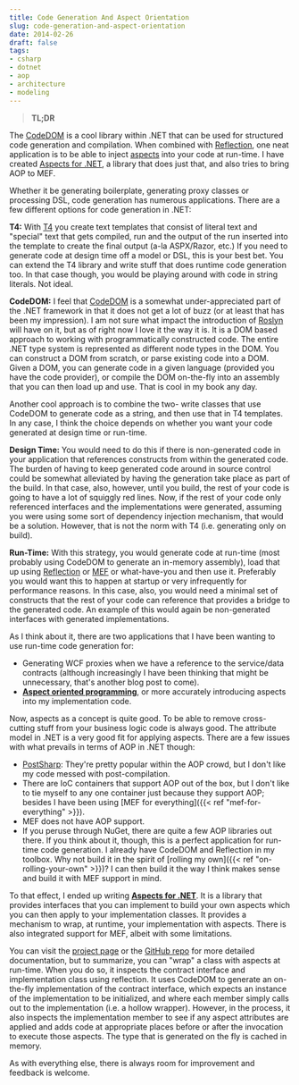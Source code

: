 ```yaml
---
title: Code Generation And Aspect Orientation
slug: code-generation-and-aspect-orientation
date: 2014-02-26
draft: false
tags:
- csharp
- dotnet
- aop
- architecture
- modeling
---
```

> **TL;DR**
> 
The [CodeDOM](http://msdn.microsoft.com/en-us/library/y2k85ax6(v=vs.110).aspx) is a cool library within .NET that can be used for structured code generation and compilation. When combined with [Reflection](http://msdn.microsoft.com/en-us/library/system.reflection(v=vs.110).aspx), one neat application is to be able to inject [aspects](http://en.wikipedia.org/wiki/Aspect-oriented_programming) into your code at run-time. I have created [Aspects for .NET](http://aashishkoirala.github.io/aspects/), a library that does just that, and also tries to bring AOP to MEF.

Whether it be generating boilerplate, generating proxy classes or processing DSL, code generation has numerous applications. There are a few different options for code generation in .NET:

**T4:** With [T4](http://msdn.microsoft.com/en-us/library/bb126445.aspx) you create text templates that consist of literal text and "special" text that gets compiled, run and the output of the run inserted into the template to create the final output (a-la ASPX/Razor, etc.) If you need to generate code at design time off a model or DSL, this is your best bet. You can extend the T4 library and write stuff that does runtime code generation too. In that case though, you would be playing around with code in string literals. Not ideal.

**CodeDOM:** I feel that [CodeDOM](http://msdn.microsoft.com/en-us/library/y2k85ax6(v=vs.110).aspx) is a somewhat under-appreciated part of the .NET framework in that it does not get a lot of buzz (or at least that has been my impression). I am not sure what impact the introduction of [Roslyn](http://msdn.microsoft.com/en-us/vstudio/roslyn.aspx) will have on it, but as of right now I love it the way it is. It is a DOM based approach to working with programmatically constructed code. The entire .NET type system is represented as different node types in the DOM. You can construct a DOM from scratch, or parse existing code into a DOM. Given a DOM, you can generate code in a given language (provided you have the code provider), or compile the DOM on-the-fly into an assembly that you can then load up and use. That is cool in my book any day.

Another cool approach is to combine the two- write classes that use CodeDOM to generate code as a string, and then use that in T4 templates. In any case, I think the choice depends on whether you want your code generated at design time or run-time.

**Design Time:** You would need to do this if there is non-generated code in your application that references constructs from within the generated code. The burden of having to keep generated code around in source control could be somewhat alleviated by having the generation take place as part of the build. In that case, also, however, until you build, the rest of your code is going to have a lot of squiggly red lines. Now, if the rest of your code only referenced interfaces and the implementations were generated, assuming you were using some sort of dependency injection mechanism, that would be a solution. However, that is not the norm with T4 (i.e. generating only on build).

**Run-Time:** With this strategy, you would generate code at run-time (most probably using CodeDOM to generate an in-memory assembly), load that up using [Reflection](http://msdn.microsoft.com/en-us/library/system.reflection(v=vs.110).aspx) or [MEF](http://msdn.microsoft.com/en-us/library/dd460648(v=vs.110).aspx) or what-have-you and then use it. Preferably you would want this to happen at startup or very infrequently for performance reasons. In this case, also, you would need a minimal set of constructs that the rest of your code can reference that provides a bridge to the generated code. An example of this would again be non-generated interfaces with generated implementations.

As I think about it, there are two applications that I have been wanting to use run-time code generation for:

+ Generating WCF proxies when we have a reference to the service/data contracts (although increasingly I have been thinking that might be unnecessary, that's another blog post to come).
+ **[Aspect oriented programming](http://en.wikipedia.org/wiki/Aspect-oriented_programming)**, or more accurately introducing aspects into my implementation code.

Now, aspects as a concept is quite good. To be able to remove cross-cutting stuff from your business logic code is always good. The attribute model in .NET is a very good fit for applying aspects. There are a few issues with what prevails in terms of AOP in .NET though:

+ [PostSharp](http://www.postsharp.net/): They're pretty popular within the AOP crowd, but I don't like my code messed with post-compilation.
+ There are IoC containers that support AOP out of the box, but I don't like to tie myself to any one container just because they support AOP; besides I have been using [MEF for everything]({{< ref "mef-for-everything" >}}).
+ MEF does not have AOP support.
+ If you peruse through NuGet, there are quite a few AOP libraries out there. If you think about it, though, this is a perfect application for run-time code generation. I already have CodeDOM and Reflection in my toolbox. Why not build it in the spirit of [rolling my own]({{< ref "on-rolling-your-own" >}})? I can then build it the way I think makes sense and build it with MEF support in mind.

To that effect, I ended up writing **[Aspects for .NET](http://aashishkoirala.github.io/aspects/)**. It is a library that provides interfaces that you can implement to build your own aspects which you can then apply to your implementation classes. It provides a mechanism to wrap, at runtime, your implementation with aspects. There is also integrated support for MEF, albeit with some limitations.

You can visit the [project page](http://aashishkoirala.github.io/aspects/) or the [GitHub repo](https://github.com/aashishkoirala/aspects) for more detailed documentation, but to summarize, you can "wrap" a class with aspects at run-time. When you do so, it inspects the contract interface and implementation class using reflection. It uses CodeDOM to generate an on-the-fly implementation of the contract interface, which expects an instance of the implementation to be initialized, and where each member simply calls out to the implementation (i.e. a hollow wrapper). However, in the process, it also inspects the implementation member to see if any aspect attributes are applied and adds code at appropriate places before or after the invocation to execute those aspects. The type that is generated on the fly is cached in memory.

As with everything else, there is always room for improvement and feedback is welcome.
